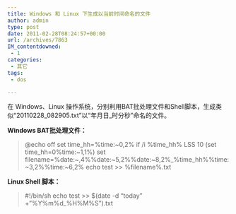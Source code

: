 ```yaml
---
title: Windows 和 Linux 下生成以当前时间命名的文件
author: admin
type: post
date: 2011-02-28T08:24:57+00:00
url: /archives/7863
IM_contentdowned:
 - 1
categories:
 - 其它
tags:
 - dos

---
```

在 Windows、Linux 操作系统，分别利用BAT批处理文件和Shell脚本，生成类似“20110228\_082905.txt”以“年月日\_时分秒”命名的文件。

**Windows BAT批处理文件：**

> @echo off
> set time_hh=%time:~0,2%
> if /i %time\_hh% LSS 10 (set time\_hh=0%time:~1,1%)
> set filename=%date:~,4%%date:~5,2%%date:~8,2%\_%time\_hh%%time:~3,2%%time:~6,2%
> echo test >> %filename%.txt

**Linux Shell 脚本：**

> #!/bin/sh
> echo test >> $(date -d “today” +”%Y%m%d_%H%M%S”).txt